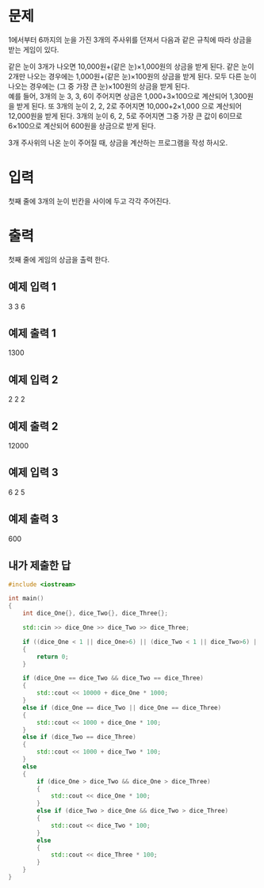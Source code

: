 문제
=======
1에서부터 6까지의 눈을 가진 3개의 주사위를 던져서 다음과 같은 규칙에 따라 상금을 받는 게임이 있다. 

같은 눈이 3개가 나오면 10,000원+(같은 눈)×1,000원의 상금을 받게 된다. 
같은 눈이 2개만 나오는 경우에는 1,000원+(같은 눈)×100원의 상금을 받게 된다. 
모두 다른 눈이 나오는 경우에는 (그 중 가장 큰 눈)×100원의 상금을 받게 된다.  
예를 들어, 3개의 눈 3, 3, 6이 주어지면 상금은 1,000+3×100으로 계산되어 1,300원을 받게 된다. 또 3개의 눈이 2, 2, 2로 주어지면 10,000+2×1,000 으로 계산되어 12,000원을 받게 된다. 3개의 눈이 6, 2, 5로 주어지면 그중 가장 큰 값이 6이므로 6×100으로 계산되어 600원을 상금으로 받게 된다.

3개 주사위의 나온 눈이 주어질 때, 상금을 계산하는 프로그램을 작성 하시오.

입력
======
첫째 줄에 3개의 눈이 빈칸을 사이에 두고 각각 주어진다. 

출력
========
첫째 줄에 게임의 상금을 출력 한다.

예제 입력 1 
------

3 3 6

예제 출력 1 
------

1300

예제 입력 2 
------

2 2 2

예제 출력 2 
-----

12000

예제 입력 3 
------

6 2 5

예제 출력 3 
-------

600

내가 제출한 답
------

```cpp
#include <iostream>

int main()
{
	int dice_One{}, dice_Two{}, dice_Three{};

	std::cin >> dice_One >> dice_Two >> dice_Three;

	if ((dice_One < 1 || dice_One>6) || (dice_Two < 1 || dice_Two>6) || (dice_Three < 1 || dice_Three>6))
	{
		return 0;
	}

	if (dice_One == dice_Two && dice_Two == dice_Three)
	{
		std::cout << 10000 + dice_One * 1000;
	}
	else if (dice_One == dice_Two || dice_One == dice_Three)
	{
		std::cout << 1000 + dice_One * 100;
	}
	else if (dice_Two == dice_Three)
	{
		std::cout << 1000 + dice_Two * 100;
	}
	else
	{
		if (dice_One > dice_Two && dice_One > dice_Three)
		{
			std::cout << dice_One * 100;
		}
		else if (dice_Two > dice_One && dice_Two > dice_Three)
		{
			std::cout << dice_Two * 100;
		}
		else
		{
			std::cout << dice_Three * 100;
		}
	}
}
```
